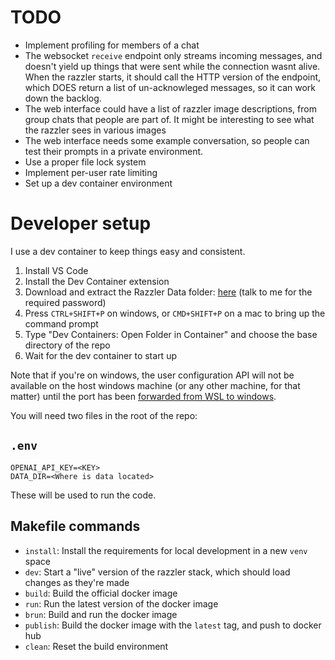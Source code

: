 # TODO

- Implement profiling for members of a chat
- The websocket `receive` endpoint only streams incoming messages, and doesn't yield up things that were sent while the connection wasnt alive. When the razzler starts, it should call the HTTP version of the endpoint, which DOES return a list of un-acknowleged messages, so it can work down the backlog.
- The web interface could have a list of razzler image descriptions, from group chats that people are part of. It might be interesting to see what the razzler sees in various images
- The web interface needs some example conversation, so people can test their prompts in a private environment.
- Use a proper file lock system
- Implement per-user rate limiting
- Set up a dev container environment



# Developer setup

I use a dev container to keep things easy and consistent.

1. Install VS Code
2. Install the Dev Container extension
3. Download and extract the Razzler Data folder: [here](https://nextcloud.wildjames.com/s/qcGffbm2Ygj28bs) (talk to me for the required password)
4. Press `CTRL+SHIFT+P` on windows, or `CMD+SHIFT+P` on a mac to bring up the command prompt
5. Type "Dev Containers: Open Folder in Container" and choose the base directory of the repo
6. Wait for the dev container to start up

Note that if you're on windows, the user configuration API will not be available on the host windows machine (or any other machine, for that matter) until the port has been [forwarded from WSL to windows](https://superuser.com/questions/1717753/how-to-connect-to-windows-subsystem-for-linux-from-another-machine-within-networ/1830244#1830244).

You will need two files in the root of the repo:

## `.env`

```
OPENAI_API_KEY=<KEY>
DATA_DIR=<Where is data located>
```

These will be used to run the code.

## Makefile commands

- `install`: Install the requirements for local development in a new `venv` space
- `dev`: Start a "live" version of the razzler stack, which should load changes as they're made
- `build`: Build the official docker image
- `run`: Run the latest version of the docker image
- `brun`: Build and run the docker image
- `publish`: Build the docker image with the `latest` tag, and push to docker hub
- `clean`: Reset the build environment
